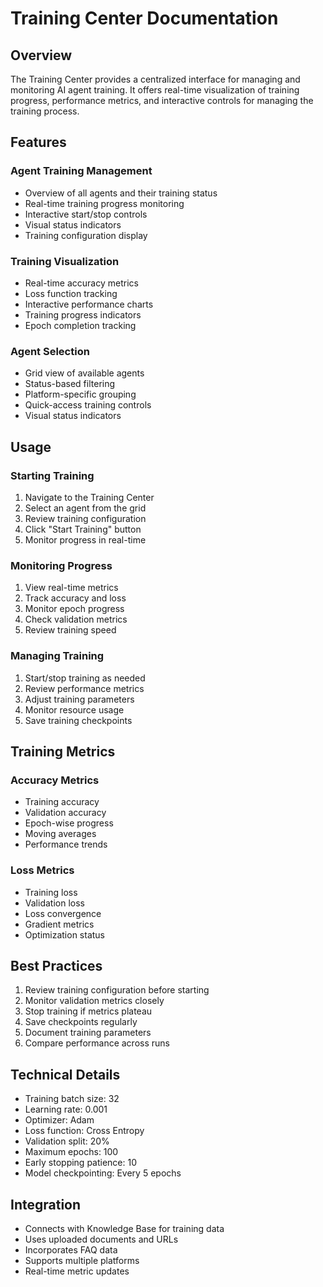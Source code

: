 # Training Center Documentation

## Overview
The Training Center provides a centralized interface for managing and monitoring AI agent training. It offers real-time visualization of training progress, performance metrics, and interactive controls for managing the training process.

## Features

### Agent Training Management
- Overview of all agents and their training status
- Real-time training progress monitoring
- Interactive start/stop controls
- Visual status indicators
- Training configuration display

### Training Visualization
- Real-time accuracy metrics
- Loss function tracking
- Interactive performance charts
- Training progress indicators
- Epoch completion tracking

### Agent Selection
- Grid view of available agents
- Status-based filtering
- Platform-specific grouping
- Quick-access training controls
- Visual status indicators

## Usage

### Starting Training
1. Navigate to the Training Center
2. Select an agent from the grid
3. Review training configuration
4. Click "Start Training" button
5. Monitor progress in real-time

### Monitoring Progress
1. View real-time metrics
2. Track accuracy and loss
3. Monitor epoch progress
4. Check validation metrics
5. Review training speed

### Managing Training
1. Start/stop training as needed
2. Review performance metrics
3. Adjust training parameters
4. Monitor resource usage
5. Save training checkpoints

## Training Metrics

### Accuracy Metrics
- Training accuracy
- Validation accuracy
- Epoch-wise progress
- Moving averages
- Performance trends

### Loss Metrics
- Training loss
- Validation loss
- Loss convergence
- Gradient metrics
- Optimization status

## Best Practices
1. Review training configuration before starting
2. Monitor validation metrics closely
3. Stop training if metrics plateau
4. Save checkpoints regularly
5. Document training parameters
6. Compare performance across runs

## Technical Details
- Training batch size: 32
- Learning rate: 0.001
- Optimizer: Adam
- Loss function: Cross Entropy
- Validation split: 20%
- Maximum epochs: 100
- Early stopping patience: 10
- Model checkpointing: Every 5 epochs

## Integration
- Connects with Knowledge Base for training data
- Uses uploaded documents and URLs
- Incorporates FAQ data
- Supports multiple platforms
- Real-time metric updates 